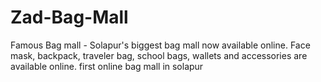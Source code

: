 # Zad-Bag-Mall
Famous Bag mall - Solapur's biggest bag mall now available online. Face mask, backpack, traveler bag, school bags, wallets and accessories are available online. first online bag mall in solapur
